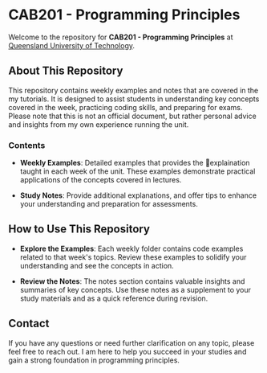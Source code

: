 # CAB201 - Programming Principles

Welcome to the repository for **CAB201 - Programming Principles** at [Queensland University of Technology](https://www.qut.edu.au/study/unit?unitCode=CAB201).

## About This Repository

This repository contains weekly examples and notes that are covered in the my tutorials. It is designed to assist students in understanding key concepts covered in the week, practicing coding skills, and preparing for exams. Please note that this is not an official document, but rather personal advice and insights from my own experience running the unit.

### Contents

- **Weekly Examples**: Detailed examples that provides the explaination taught in each week of the unit. These examples demonstrate practical applications of the concepts covered in lectures.

- **Study Notes**: Provide additional explanations, and offer tips to enhance your understanding and preparation for assessments.

## How to Use This Repository

- **Explore the Examples**: Each weekly folder contains code examples related to that week's topics. Review these examples to solidify your understanding and see the concepts in action.

- **Review the Notes**: The notes section contains valuable insights and summaries of key concepts. Use these notes as a supplement to your study materials and as a quick reference during revision.

## Contact

If you have any questions or need further clarification on any topic, please feel free to reach out. I am here to help you succeed in your studies and gain a strong foundation in programming principles.
